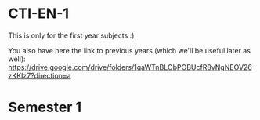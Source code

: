 # CTI-EN-1
This is only for the first year subjects :)

You also have here the link to previous years (which we'll be useful later as well): https://drive.google.com/drive/folders/1qaWTnBLObPOBUcfR8vNgNEOV26zKKIz7?direction=a

# Semester 1

